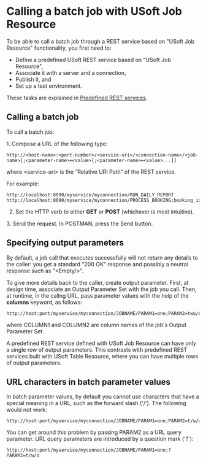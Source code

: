# Calling a batch job with USoft Job Resource

To be able to call a batch job through a REST service based on "USoft Job Resource" functionality, you first need to:

- Define a predefined USoft REST service based on "USoft Job Resource",
- Associate it with a server and a connection,
- Publish it, and
- Set up a test environment.

These tasks are explained in [Predefined REST services](/docs/Services/Predefined%20REST%20services/Predefined%20REST%20services.md).

## Calling a batch job

To call a batch job:

1. Compose a URL of the following type:

```
http://<host-name>:<port-number>/<service-uri>/<connection-name>/<job-name>[;<parameter-name>=<value>[;<parameter-name>=<value>...]]
```

where \<service-uri> is the “Relative URI Path” of the REST service.

For example:

```
http://localhost:8090/myservice/myconnection/RUN_DAILY_REPORT
http://localhost:8090/myservice/myconnection/PROCESS_BOOKING;booking_id=1158

```

2. Set the HTTP verb to either **GET** or **POST** (whichever is most intuitive).

3. Send the request. In POSTMAN, press the Send button.

## Specifying output parameters

By default, a job call that executes successfully will not return any details to the caller: you get a standard "200 OK" response and possibly a neutral response such as "\<Empty/>".

To give more details back to the caller, create output parameter. First, at design time, associate an Output Parameter Set with the job you call. Then, at runtime, in the callng URL, pass parameter values with the help of the **columns** keyword, as follows:

```
http://host:port/myservice/myconnection/JOBNAME/PARAM1=one;PARAM2=two/columns;COLUMN1;COLUMN2
```

where COLUMN1 and COLUMN2 are column names of the job's Output Parameter Set.

A predefined REST service defined with USoft Job Resource can have only a single row of output parameters. This contrasts with predefined REST services built with USoft Table Resource, where you can have multiple rows of output parameters.

## URL characters in batch parameter values

In batch parameter values, by default you cannot use characters that have a special meaning in a URL, such as the forward slash ('/'). The following would not work:

```
http://host:port/myservice/myconnection/JOBNAME/PARAM1=one;PARAM2=t/w/o
```

You can get around this problem by passing PARAM2 as a URL query parameter. URL query parameters are introduced by a question mark ('?'):

```
http://host:port/myservice/myconnection/JOBNAME/PARAM1=one;?PARAM2=t/w/o
```

 